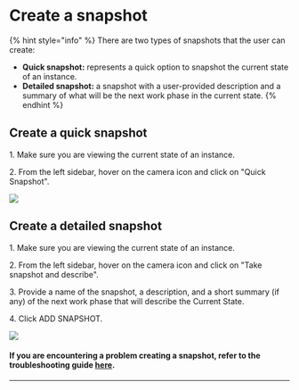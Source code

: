 # Create a snapshot

{% hint style="info" %}
There are two types of snapshots that the user can create:

* **Quick snapshot:** represents a quick option to snapshot the current state of an instance.
* **Detailed snapshot:** a snapshot with a user-provided description and a summary of what will be the next work phase in the current state.
{% endhint %}

## **Create a quick snapshot**

1\. Make sure you are viewing the current state of an instance.

2\. From the left sidebar, hover on the camera icon and click on "Quick Snapshot".

![](../../.gitbook/assets/quick\_snapshot\_ed.gif)

## Create a detailed snapshot

1\. Make sure you are viewing the current state of an instance.

2\. From the left sidebar, hover on the camera icon and click on "Take snapshot and describe".

3\. Provide a name of the snapshot, a description, and a short summary (if any) of the next work phase that will describe the Current State.

4\. Click ADD SNAPSHOT.

![](../../.gitbook/assets/detailed\_snapshot\_ed.gif)

#### If you are encountering a problem creating a snapshot, refer to the troubleshooting guide [here](../../troubleshooting/authorization-issues/cannot-create-a-snapshot.md).

****
